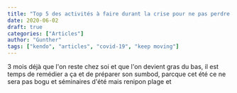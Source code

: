 ```yaml
---
title: "Top 5 des activités à faire durant la crise pour ne pas perdre son Kendo"
date: 2020-06-02
draft: true
categories: ["Articles"]
author: "Gunther"
tags: ["kendo", "articles", "covid-19", "keep moving"]
---
```



3 mois déjà que l'on reste chez soi et que l'on devient gras du bas, il est temps de remédier a ça et de préparer son sumbod, parcque cet été ce ne sera pas bogu et séminaires d'été mais renipon plage et 